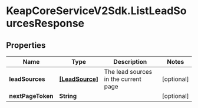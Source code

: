 # KeapCoreServiceV2Sdk.ListLeadSourcesResponse

## Properties

Name | Type | Description | Notes
------------ | ------------- | ------------- | -------------
**leadSources** | [**[LeadSource]**](LeadSource.md) | The lead sources in the current page | [optional] 
**nextPageToken** | **String** |  | [optional] 


